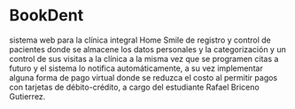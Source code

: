 # BookDent
sistema web para la clínica integral Home Smile de registro  y control de pacientes donde se almacene los datos personales
y la categorización y un control de sus visitas a la clínica a la misma vez que se programen citas a futuro y el sistema lo
notifica automáticamente, a su vez implementar alguna forma de pago virtual donde se reduzca el costo al permitir pagos con
tarjetas de débito-crédito, a cargo del estudiante Rafael Briceno Gutierrez.
 
 
